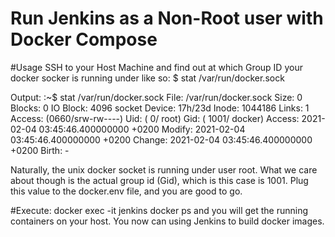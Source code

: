 # Run Jenkins as a Non-Root user with Docker Compose

#Usage
SSH to your Host Machine and find out at which Group ID your docker socker is running under like so:
$ stat /var/run/docker.sock

Output:
:~$ stat /var/run/docker.sock
  File: /var/run/docker.sock
Size: 0    Blocks: 0    IO Block: 4096   socket
Device: 17h/23d Inode: 1044186     Links: 1
Access: (0660/srw-rw----)  Uid: (    0/    root)   Gid: ( 1001/  docker)
Access: 2021-02-04 03:45:46.400000000 +0200
Modify: 2021-02-04 03:45:46.400000000 +0200
Change: 2021-02-04 03:45:46.400000000 +0200
 Birth: -
 
 Naturally, the unix docker socket is running under user root. What we care about though is the actual group id (Gid), which is this case is 1001.
 Plug this value to the docker.env file, and you are good to go.

#Execute:
docker exec -it jenkins docker ps
and you will get the running containers on your host.
You now can using Jenkins to build docker images.
